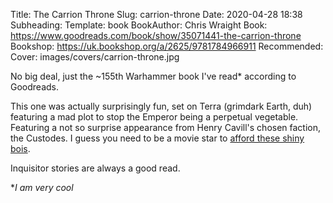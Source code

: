 Title: The Carrion Throne
Slug: carrion-throne
Date: 2020-04-28 18:38
Subheading: 
Template: book
BookAuthor: Chris Wraight
Book: https://www.goodreads.com/book/show/35071441-the-carrion-throne
Bookshop: https://uk.bookshop.org/a/2625/9781784966911
Recommended: 
Cover: images/covers/carrion-throne.jpg

No big deal, just the ~155th Warhammer book I've read* according to Goodreads.

This one was actually surprisingly fun, set on Terra (grimdark Earth, duh) featuring a mad plot to stop the Emperor being a perpetual vegetable. Featuring a not so surprise appearance from Henry Cavill's chosen faction, the Custodes. I guess you need to be a movie star to [afford these shiny bois](https://www.games-workshop.com/en-GB/Fury-of-Terra-Shield-Host-2018).

Inquisitor stories are always a good read.

**I am very cool*